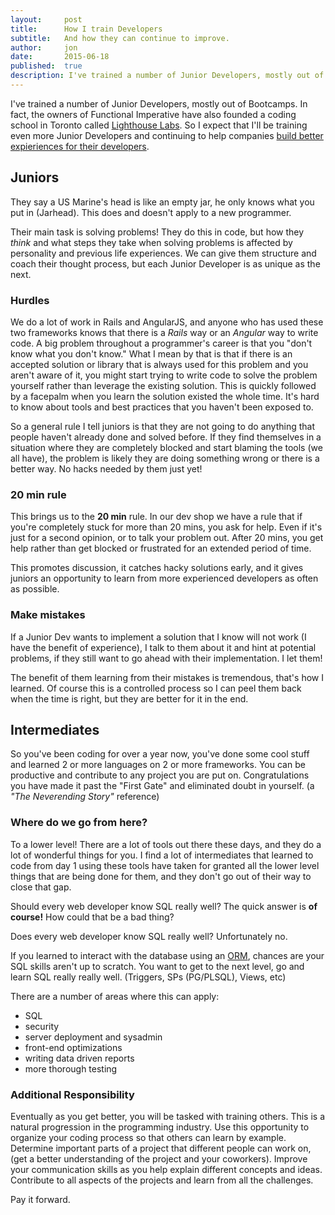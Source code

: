 ```yaml
---
layout:     post
title:      How I train Developers
subtitle:   And how they can continue to improve.
author:     jon
date:       2015-06-18
published:  true
description: I've trained a number of Junior Developers, mostly out of Bootcamps.  In fact, the owners of Functional Imperative have also founded a coding school in Toronto called Lighthouse Labs. So I expect that I'll be training even more Junior Developers.
---
```


I've trained a number of Junior Developers, mostly out of Bootcamps.  In fact, the owners of Functional Imperative have also founded
a coding school in Toronto called [Lighthouse Labs](http://lighthouselabs.ca).  So I expect that I'll be training even more Junior Developers and continuing to help companies [build better expieriences for their developers](http://www.functionalimperative.com/2016/04/12/happy-dev-shop.html).

<!--more-->

## Juniors

They say a US Marine's head is like an empty jar, he only knows what you put in (Jarhead).  This does and doesn't apply to a new programmer.

Their main task is solving problems!  They do this in code, but how they *think* and what steps they take when solving problems
is affected by personality and previous life experiences.  We can give them structure and coach their thought process, but each Junior Developer is as unique as the next.

### Hurdles

We do a lot of work in Rails and AngularJS, and anyone who has used these two frameworks knows that there is a *Rails* way or an *Angular* way to write code.
A big problem throughout a programmer's career is that you "don't know what you don't know."
What I mean by that is that if there is an accepted solution or library that is always used for this problem and you aren't aware of it, you might start trying to write
code to solve the problem yourself rather than leverage the existing solution.  This is quickly followed by a facepalm when you learn the solution existed the whole time.
It's hard to know about tools and best practices that you haven't been exposed to.

So a general rule I tell juniors is that they are not going to do anything that people haven't already done and solved before.
If they find themselves in a situation where they are completely blocked and start blaming the tools (we all have), the problem
is likely they are doing something wrong or there is a better way.  No hacks needed by them just yet!

### 20 min rule

This brings us to the **20 min** rule.  In our dev shop we have a rule that if you're completely stuck for more than 20 mins, you ask for help.
Even if it's just for a second opinion, or to talk your problem out.  After 20 mins, you get help rather than get blocked or frustrated for an extended period of time.

This promotes discussion, it catches hacky solutions early, and it gives juniors an opportunity to learn from more experienced developers as often as possible.

### Make mistakes

If a Junior Dev wants to implement a solution that I know will not work (I have the benefit of experience),
I talk to them about it and hint at potential problems, if they still want to go ahead with their implementation.  I let them!

The benefit of them learning from their mistakes is tremendous, that's how I learned.  Of course this is a controlled process so I can peel them back
when the time is right, but they are better for it in the end.

## Intermediates

So you've been coding for over a year now, you've done some cool stuff and learned 2 or more languages on 2 or more frameworks.
You can be productive and contribute to any project you are put on.  Congratulations you have made it past the "First Gate" and eliminated doubt in yourself.  (a *"The Neverending Story"* reference)

### Where do we go from here?

To a lower level!  There are a lot of tools out there these days, and they do a lot of wonderful things for you.
I find a lot of intermediates that learned to code from day 1 using these tools have taken for granted all the lower level things that are being done for them, and they don't go out of their way to close that gap.

Should every web developer know SQL really well?  The quick answer is **of course!** How could that be a bad thing?

Does every web developer know SQL really well?  Unfortunately no.

If you learned to interact with the database using an [ORM](http://en.wikipedia.org/wiki/Object-relational_mapping), chances are your SQL skills aren't up to scratch.  You want to get to the next level, go and learn SQL really really well.  (Triggers, SPs (PG/PLSQL), Views, etc)

There are a number of areas where this can apply:

* SQL
* security
* server deployment and sysadmin
* front-end optimizations
* writing data driven reports
* more thorough testing

### Additional Responsibility

Eventually as you get better, you will be tasked with training others.  This is a natural progression in the programming industry.
Use this opportunity to organize your coding process so that others can learn by example.
Determine important parts of a project that different people can work on, (get a better understanding of the project and your coworkers).
Improve your communication skills as you help explain different concepts and ideas.
Contribute to all aspects of the projects and learn from all the challenges.

Pay it forward.





